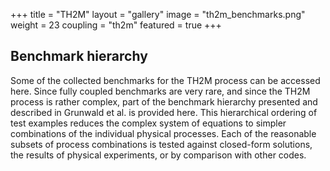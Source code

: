 +++
title = "TH2M"
layout = "gallery"
image = "th2m_benchmarks.png"
weight = 23
coupling = "th2m"
featured = true
+++

## Benchmark hierarchy

Some of the collected benchmarks for the TH2M process can be accessed here. Since fully coupled benchmarks are very rare, and since the TH2M process is rather complex, part of the benchmark hierarchy presented and described in Grunwald et al. is provided here.
This hierarchical ordering of test examples reduces the complex system of equations to simpler combinations of the individual physical processes. Each of the reasonable subsets of process combinations is tested against closed-form solutions, the results of physical experiments, or by comparison with other codes.
